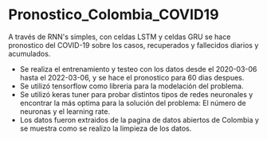 # Pronostico_Colombia_COVID19
A través de RNN's simples, con celdas LSTM y celdas GRU se hace pronostico del COVID-19 sobre los casos, recuperados y fallecidos diarios y acumulados.

- Se realiza el entrenamiento y testeo con los datos desde el 2020-03-06 hasta el 2022-03-06, y se hace el pronostico para 60 dias despues.
- Se utilizó tensorflow como libreria para la modelación del problema.
- Se utilizó keras tuner para probar distintos tipos de redes neuronales y encontrar la más optima para la solución del problema: El número de neuronas y el learning rate.
- Los datos fueron extraidos de la pagina de datos abiertos de Colombia y se muestra como se realizo la limpieza de los datos. 

